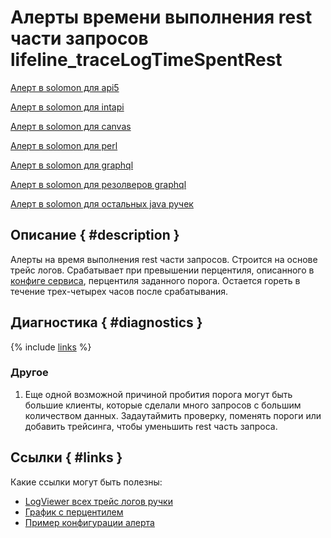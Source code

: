 # Алерты времени выполнения rest части запросов lifeline_traceLogTimeSpentRest

[Алерт в solomon для api5](https://solomon.yandex-team.ru/admin/projects/direct/alerts/lifeline_traceLogTimeSpentRest-direct.api5)

[Алерт в solomon для intapi](https://solomon.yandex-team.ru/admin/projects/direct/alerts/lifeline_traceLogTimeSpentRest-direct.intapi)

[Алерт в solomon для canvas](https://solomon.yandex-team.ru/admin/projects/direct/alerts/lifeline_traceLogTimeSpentRest-direct.canvas)

[Алерт в solomon для perl](https://solomon.yandex-team.ru/admin/projects/direct/alerts/lifeline_traceLogTimeSpentRest-direct.web.perl)

[Алерт в solomon для graphql](https://solomon.yandex-team.ru/admin/projects/direct/alerts/lifeline_traceLogTimeSpentRest-direct.web.grid.api)

[Алерт в solomon для резолверов graphql](https://solomon.yandex-team.ru/admin/projects/direct/alerts/lifeline_traceLogTimeSpentRest-direct.web.grid)

[Алерт в solomon для остальных java ручек](https://solomon.yandex-team.ru/admin/projects/direct/alerts/lifeline_traceLogTimeSpentRest-direct.web.java)

## Описание { #description }

Алерты на время выполнения rest части запросов. Строится на основе трейс логов. Срабатывает при превышении перцентиля, описанного в [конфиге сервиса](https://a.yandex-team.ru/arc/trunk/arcadia/direct/solo/registered/alert/infra/lifeline/config/threshold/traceLogDbWriteCalls-direct.intapi.json?rev=r8120867#L6), перцентиля заданного порога.
Остается гореть в течение трех-четырех часов после срабатывания.

## Диагностика { #diagnostics }
{% include [links](_includes/release-threshold.md) %}
### Другое
1. Еще одной возможной причиной пробития порога могут быть большие клиенты, которые сделали много запросов с большим количеством данных. Задаутаймить проверку, поменять пороги или добавить трейсинга, чтобы уменьшить rest часть запроса.

## Ссылки { #links }
Какие ссылки могут быть полезны:
- [LogViewer всех трейс логов ручки](https://direct.yandex.ru/logviewer/#~(logType~'trace~form~(fields~(~'log_time~'service~'method~'tags~'trace_id~'span_id~'ela~'cpu_user~'profile)~conditions~(method~'keywordbids.get)~limit~100~offset~0~reverseOrder~true~showTraceIdRelated~false))$)
- [График с перцентилем](https://solomon.yandex-team.ru/?project=direct&cluster=app_java-jobs&service=common-metrics&l.host=CLUSTER&l.sensor=traceLogTimeSpentRest&l.monitoring_method=grid.api.BannersQuery&graph=auto&transform=moving_average&movingWindow=1h&overLinesTransform=WEIGHTED_PERCENTILE&percentiles=95&b=1w&e=&l.bin=*)
- [Пример конфигурации алерта](https://a.yandex-team.ru/arc/trunk/arcadia/direct/solo/registered/alert/infra/lifeline/config/threshold/traceLogTimeSpentRest-direct.web.grid.json)
